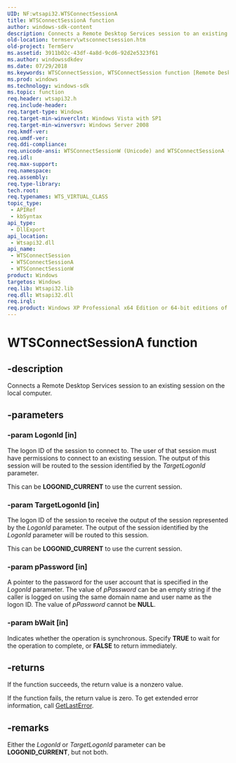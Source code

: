 ```yaml
---
UID: NF:wtsapi32.WTSConnectSessionA
title: WTSConnectSessionA function
author: windows-sdk-content
description: Connects a Remote Desktop Services session to an existing session on the local computer.
old-location: termserv\wtsconnectsession.htm
old-project: TermServ
ms.assetid: 3911b02c-43df-4a8d-9cd6-92d2e5323f61
ms.author: windowssdkdev
ms.date: 07/29/2018
ms.keywords: WTSConnectSession, WTSConnectSession function [Remote Desktop Services], WTSConnectSessionA, WTSConnectSessionW, termserv.wtsconnectsession, wtsapi32/WTSConnectSession, wtsapi32/WTSConnectSessionA, wtsapi32/WTSConnectSessionW
ms.prod: windows
ms.technology: windows-sdk
ms.topic: function
req.header: wtsapi32.h
req.include-header: 
req.target-type: Windows
req.target-min-winverclnt: Windows Vista with SP1
req.target-min-winversvr: Windows Server 2008
req.kmdf-ver: 
req.umdf-ver: 
req.ddi-compliance: 
req.unicode-ansi: WTSConnectSessionW (Unicode) and WTSConnectSessionA (ANSI)
req.idl: 
req.max-support: 
req.namespace: 
req.assembly: 
req.type-library: 
tech.root: 
req.typenames: WTS_VIRTUAL_CLASS
topic_type:
 - APIRef
 - kbSyntax
api_type:
 - DllExport
api_location:
 - Wtsapi32.dll
api_name:
 - WTSConnectSession
 - WTSConnectSessionA
 - WTSConnectSessionW
product: Windows
targetos: Windows
req.lib: Wtsapi32.lib
req.dll: Wtsapi32.dll
req.irql: 
req.product: Windows XP Professional x64 Edition or 64-bit editions of     Windows Server 2003
---
```


# WTSConnectSessionA function


## -description


Connects a Remote Desktop Services session to an existing session on the local computer.


## -parameters




### -param LogonId [in]

The logon ID of the session to connect to. The user of that session must have permissions to connect to an existing session. The output of this session will be routed to the session identified by the <i>TargetLogonId</i> parameter.

This can be <b>LOGONID_CURRENT</b> to use the current session.


### -param TargetLogonId [in]

The logon ID of the session to receive the output of the session represented by the <i>LogonId</i> parameter. The output of the session identified by the <i>LogonId</i> parameter will be routed to this session.

This can be <b>LOGONID_CURRENT</b> to use the current session.


### -param pPassword [in]

A pointer to the password for the user account that is specified in the <i>LogonId</i> parameter. The value of <i>pPassword</i> can be an empty string if the caller is logged on using the same domain name and user name as the logon ID. The value of <i>pPassword</i> cannot be <b>NULL</b>.


### -param bWait [in]

Indicates whether the operation is synchronous. Specify <b>TRUE</b> to wait for the operation to complete, or <b>FALSE</b> to return immediately.


## -returns



If the function succeeds, the return value is a nonzero value.

If the function fails, the return value is zero. To get extended error information, call 
<a href="https://msdn.microsoft.com/d852e148-985c-416f-a5a7-27b6914b45d4">GetLastError</a>.




## -remarks



Either the <i>LogonId</i> or <i>TargetLogonId</i> parameter can be <b>LOGONID_CURRENT</b>, but not both.



